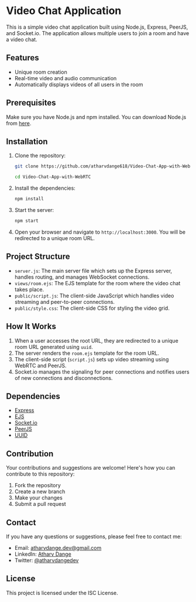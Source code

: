 # Video Chat Application

This is a simple video chat application built using Node.js, Express, PeerJS, and Socket.io. The application allows multiple users to join a room and have a video chat.

## Features

- Unique room creation
- Real-time video and audio communication
- Automatically displays videos of all users in the room

## Prerequisites

Make sure you have Node.js and npm installed. You can download Node.js from [here](https://nodejs.org/).

## Installation

1. Clone the repository:
    ```bash
    git clone https://github.com/atharvdange618/Video-Chat-App-with-WebRTC.git

    cd Video-Chat-App-with-WebRTC
    ```

2. Install the dependencies:
    ```bash
    npm install
    ```

3. Start the server:
    ```bash
    npm start
    ```

4. Open your browser and navigate to `http://localhost:3000`. You will be redirected to a unique room URL.

## Project Structure

- `server.js`: The main server file which sets up the Express server, handles routing, and manages WebSocket connections.
- `views/room.ejs`: The EJS template for the room where the video chat takes place.
- `public/script.js`: The client-side JavaScript which handles video streaming and peer-to-peer connections.
- `public/style.css`: The client-side CSS for styling the video grid.

## How It Works

1. When a user accesses the root URL, they are redirected to a unique room URL generated using `uuid`.
2. The server renders the `room.ejs` template for the room URL.
3. The client-side script (`script.js`) sets up video streaming using WebRTC and PeerJS.
4. Socket.io manages the signaling for peer connections and notifies users of new connections and disconnections.

## Dependencies

- [Express](https://expressjs.com/)
- [EJS](https://ejs.co/)
- [Socket.io](https://socket.io/)
- [PeerJS](https://peerjs.com/)
- [UUID](https://www.npmjs.com/package/uuid)

## Contribution

Your contributions and suggestions are welcome! Here's how you can contribute to this repository:

1. Fork the repository
2. Create a new branch
3. Make your changes
4. Submit a pull request

## Contact

If you have any questions or suggestions, please feel free to contact me:

- Email: [atharvdange.dev@gmail.com](mailto:atharvdange.dev@gmail.com)
- LinkedIn: [Atharv Dange](www.linkedin.com/in/atharvdange)
- Twitter: [@atharvdangedev](https://twitter.com/atharvdangedev)

## License

This project is licensed under the ISC License.
